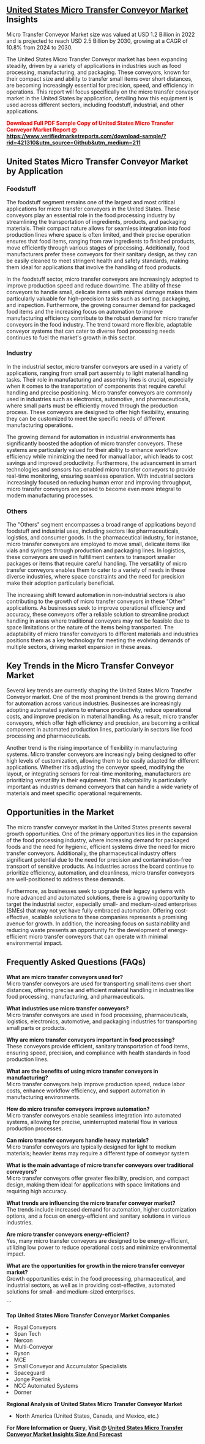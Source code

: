 <h2><a href="https://www.verifiedmarketreports.com/download-sample/?rid=421310&amp;utm_source=Github&amp;utm_medium=211" target="_blank">United States Micro Transfer Conveyor Market</a> Insights</h2><p>Micro Transfer Conveyor Market size was valued at USD 1.2 Billion in 2022 and is projected to reach USD 2.5 Billion by 2030, growing at a CAGR of 10.8% from 2024 to 2030.</p><p><p>The United States Micro Transfer Conveyor market has been expanding steadily, driven by a variety of applications in industries such as food processing, manufacturing, and packaging. These conveyors, known for their compact size and ability to transfer small items over short distances, are becoming increasingly essential for precision, speed, and efficiency in operations. This report will focus specifically on the micro transfer conveyor market in the United States by application, detailing how this equipment is used across different sectors, including foodstuff, industrial, and other applications. <strong><p><span class=""><span style="color: #ff0000;"><strong>Download Full PDF Sample Copy of United States Micro Transfer Conveyor Market Report</strong> @ </span><a href="https://www.verifiedmarketreports.com/download-sample/?rid=421310&amp;utm_source=Github&amp;utm_medium=211" target="_blank">https://www.verifiedmarketreports.com/download-sample/?rid=421310&amp;utm_source=Github&amp;utm_medium=211</a></span></p></strong></p><h2>United States Micro Transfer Conveyor Market by Application</h2><h3>Foodstuff</h3><p>The foodstuff segment remains one of the largest and most critical applications for micro transfer conveyors in the United States. These conveyors play an essential role in the food processing industry by streamlining the transportation of ingredients, products, and packaging materials. Their compact nature allows for seamless integration into food production lines where space is often limited, and their precise operation ensures that food items, ranging from raw ingredients to finished products, move efficiently through various stages of processing. Additionally, food manufacturers prefer these conveyors for their sanitary design, as they can be easily cleaned to meet stringent health and safety standards, making them ideal for applications that involve the handling of food products.</p><p>In the foodstuff sector, micro transfer conveyors are increasingly adopted to improve production speed and reduce downtime. The ability of these conveyors to handle small, delicate items with minimal damage makes them particularly valuable for high-precision tasks such as sorting, packaging, and inspection. Furthermore, the growing consumer demand for packaged food items and the increasing focus on automation to improve manufacturing efficiency contribute to the robust demand for micro transfer conveyors in the food industry. The trend toward more flexible, adaptable conveyor systems that can cater to diverse food processing needs continues to fuel the market's growth in this sector.</p><h3>Industry</h3><p>In the industrial sector, micro transfer conveyors are used in a variety of applications, ranging from small part assembly to light material handling tasks. Their role in manufacturing and assembly lines is crucial, especially when it comes to the transportation of components that require careful handling and precise positioning. Micro transfer conveyors are commonly used in industries such as electronics, automotive, and pharmaceuticals, where small parts must be efficiently moved through the production process. These conveyors are designed to offer high flexibility, ensuring they can be customized to meet the specific needs of different manufacturing operations.</p><p>The growing demand for automation in industrial environments has significantly boosted the adoption of micro transfer conveyors. These systems are particularly valued for their ability to enhance workflow efficiency while minimizing the need for manual labor, which leads to cost savings and improved productivity. Furthermore, the advancement in smart technologies and sensors has enabled micro transfer conveyors to provide real-time monitoring, ensuring seamless operation. With industrial sectors increasingly focused on reducing human error and improving throughput, micro transfer conveyors are poised to become even more integral to modern manufacturing processes.</p><h3>Others</h3><p>The "Others" segment encompasses a broad range of applications beyond foodstuff and industrial uses, including sectors like pharmaceuticals, logistics, and consumer goods. In the pharmaceutical industry, for instance, micro transfer conveyors are employed to move small, delicate items like vials and syringes through production and packaging lines. In logistics, these conveyors are used in fulfillment centers to transport smaller packages or items that require careful handling. The versatility of micro transfer conveyors enables them to cater to a variety of needs in these diverse industries, where space constraints and the need for precision make their adoption particularly beneficial.</p><p>The increasing shift toward automation in non-industrial sectors is also contributing to the growth of micro transfer conveyors in these "Other" applications. As businesses seek to improve operational efficiency and accuracy, these conveyors offer a reliable solution to streamline product handling in areas where traditional conveyors may not be feasible due to space limitations or the nature of the items being transported. The adaptability of micro transfer conveyors to different materials and industries positions them as a key technology for meeting the evolving demands of multiple sectors, driving market expansion in these areas.</p><h2>Key Trends in the Micro Transfer Conveyor Market</h2><p>Several key trends are currently shaping the United States Micro Transfer Conveyor market. One of the most prominent trends is the growing demand for automation across various industries. Businesses are increasingly adopting automated systems to enhance productivity, reduce operational costs, and improve precision in material handling. As a result, micro transfer conveyors, which offer high efficiency and precision, are becoming a critical component in automated production lines, particularly in sectors like food processing and pharmaceuticals.</p><p>Another trend is the rising importance of flexibility in manufacturing systems. Micro transfer conveyors are increasingly being designed to offer high levels of customization, allowing them to be easily adapted for different applications. Whether it’s adjusting the conveyor speed, modifying the layout, or integrating sensors for real-time monitoring, manufacturers are prioritizing versatility in their equipment. This adaptability is particularly important as industries demand conveyors that can handle a wide variety of materials and meet specific operational requirements.</p><h2>Opportunities in the Market</h2><p>The micro transfer conveyor market in the United States presents several growth opportunities. One of the primary opportunities lies in the expansion of the food processing industry, where increasing demand for packaged foods and the need for hygienic, efficient systems drive the need for micro transfer conveyors. Additionally, the pharmaceutical industry offers significant potential due to the need for precision and contamination-free transport of sensitive products. As industries across the board continue to prioritize efficiency, automation, and cleanliness, micro transfer conveyors are well-positioned to address these demands.</p><p>Furthermore, as businesses seek to upgrade their legacy systems with more advanced and automated solutions, there is a growing opportunity to target the industrial sector, especially small- and medium-sized enterprises (SMEs) that may not yet have fully embraced automation. Offering cost-effective, scalable solutions to these companies represents a promising avenue for growth. In addition, the increasing focus on sustainability and reducing waste presents an opportunity for the development of energy-efficient micro transfer conveyors that can operate with minimal environmental impact.</p><h2>Frequently Asked Questions (FAQs)</h2><p><strong>What are micro transfer conveyors used for?</strong><br>Micro transfer conveyors are used for transporting small items over short distances, offering precise and efficient material handling in industries like food processing, manufacturing, and pharmaceuticals.</p><p><strong>What industries use micro transfer conveyors?</strong><br>Micro transfer conveyors are used in food processing, pharmaceuticals, logistics, electronics, automotive, and packaging industries for transporting small parts or products.</p><p><strong>Why are micro transfer conveyors important in food processing?</strong><br>These conveyors provide efficient, sanitary transportation of food items, ensuring speed, precision, and compliance with health standards in food production lines.</p><p><strong>What are the benefits of using micro transfer conveyors in manufacturing?</strong><br>Micro transfer conveyors help improve production speed, reduce labor costs, enhance workflow efficiency, and support automation in manufacturing environments.</p><p><strong>How do micro transfer conveyors improve automation?</strong><br>Micro transfer conveyors enable seamless integration into automated systems, allowing for precise, uninterrupted material flow in various production processes.</p><p><strong>Can micro transfer conveyors handle heavy materials?</strong><br>Micro transfer conveyors are typically designed for light to medium materials; heavier items may require a different type of conveyor system.</p><p><strong>What is the main advantage of micro transfer conveyors over traditional conveyors?</strong><br>Micro transfer conveyors offer greater flexibility, precision, and compact design, making them ideal for applications with space limitations and requiring high accuracy.</p><p><strong>What trends are influencing the micro transfer conveyor market?</strong><br>The trends include increased demand for automation, higher customization options, and a focus on energy-efficient and sanitary solutions in various industries.</p><p><strong>Are micro transfer conveyors energy-efficient?</strong><br>Yes, many micro transfer conveyors are designed to be energy-efficient, utilizing low power to reduce operational costs and minimize environmental impact.</p><p><strong>What are the opportunities for growth in the micro transfer conveyor market?</strong><br>Growth opportunities exist in the food processing, pharmaceutical, and industrial sectors, as well as in providing cost-effective, automated solutions for small- and medium-sized enterprises.</p>```</p><p><strong>Top United States Micro Transfer Conveyor Market Companies</strong></p><div data-test-id=""><p><li>Royal Conveyors</li><li> Span Tech</li><li> Nercon</li><li> Multi-Conveyor</li><li> Ryson</li><li> MCE</li><li> Small Conveyor and Accumulator Specialists</li><li> Spaceguard</li><li> Jonge Poerink</li><li> NCC Automated Systems</li><li> Dorner</li></p><div><strong>Regional Analysis of&nbsp;United States Micro Transfer Conveyor Market</strong></div><ul><li dir="ltr"><p dir="ltr">North America&nbsp;(United States, Canada, and Mexico, etc.)</p></li></ul><p><strong>For More Information or Query, Visit @&nbsp;</strong><strong><a href="https://www.verifiedmarketreports.com/product/micro-transfer-conveyor-market/?utm_source=Github&amp;utm_medium=211" target="_blank">United States Micro Transfer Conveyor Market Insights Size And Forecast</a></strong></p></div>
